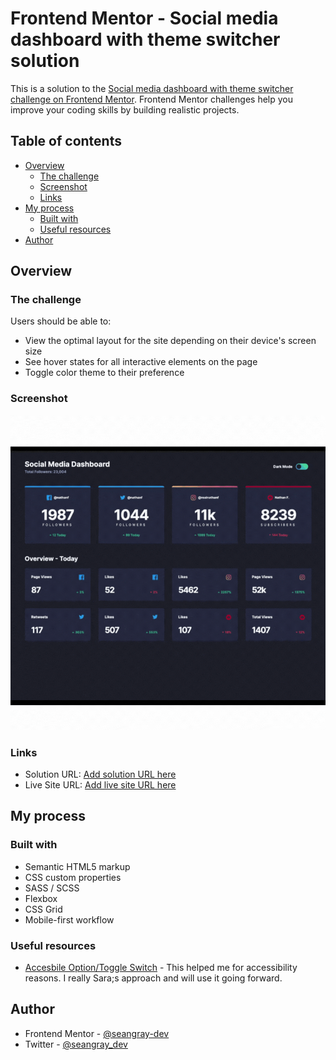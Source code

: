 # Frontend Mentor - Social media dashboard with theme switcher solution

This is a solution to the [Social media dashboard with theme switcher challenge on Frontend Mentor](https://www.frontendmentor.io/challenges/social-media-dashboard-with-theme-switcher-6oY8ozp_H). Frontend Mentor challenges help you improve your coding skills by building realistic projects.

## Table of contents

- [Overview](#overview)
  - [The challenge](#the-challenge)
  - [Screenshot](#screenshot)
  - [Links](#links)
- [My process](#my-process)
  - [Built with](#built-with)
  - [Useful resources](#useful-resources)
- [Author](#author)

## Overview

### The challenge

Users should be able to:

- View the optimal layout for the site depending on their device's screen size
- See hover states for all interactive elements on the page
- Toggle color theme to their preference

### Screenshot

![](./design/screenshots.gif)

### Links

- Solution URL: [Add solution URL here](https://your-solution-url.com)
- Live Site URL: [Add live site URL here](https://your-live-site-url.com)

## My process

### Built with

- Semantic HTML5 markup
- CSS custom properties
- SASS / SCSS
- Flexbox
- CSS Grid
- Mobile-first workflow

### Useful resources

- [Accesbile Option/Toggle Switch](https://codepen.io/SaraSoueidan/pen/jpBbrq/) - This helped me for accessibility reasons. I really Sara;s approach and will use it going forward.

## Author

- Frontend Mentor - [@seangray-dev](https://www.frontendmentor.io/profile/seangray-dev)
- Twitter - [@seangray_dev](https://twitter.com/seangray_dev)
